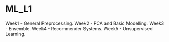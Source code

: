 # ML_L1
Week1 - General Preprocessing.
Week2 - PCA and Basic Modelling.
Week3 - Ensemble.
Week4 - Recommender Systems.
Week5 - Unsupervised Learning.